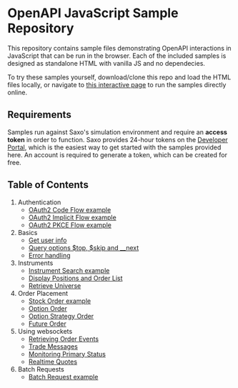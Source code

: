 # OpenAPI JavaScript Sample Repository

This repository contains sample files demonstrating OpenAPI interactions in JavaScript that can be run in the browser. Each of the included samples is designed as standalone HTML with vanilla JS and no dependecies.

To try these samples yourself, download/clone this repo and load the HTML files locally, or navigate to [this interactive page](https://saxobank.github.io/openapi-samples-js/) to run the samples directly online.

## Requirements

Samples run against Saxo's simulation environment and require an **access token** in order to function. Saxo provides 24-hour tokens on the [Developer Portal](https://www.developer.saxo/openapi/token/), which is the easiest way to get started with the samples provided here. An account is required to generate a token, which can be created for free.

## Table of Contents

1. Authentication
    - [OAuth2 Code Flow example](authentication/oauth2-code-flow)
    - [OAuth2 Implicit Flow example](authentication/oauth2-implicit-flow)
    - [OAuth2 PKCE Flow example](authentication/oauth2-pkce-flow)
2. Basics
    - [Get user info](basics/user-info)
    - [Query options $top, $skip and __next](basics/query-options)
    - [Error handling](error-handling)
3. Instruments
    - [Instrument Search example](instruments/instrument-search)
    - [Display Positions and Order List](instruments/display-positions-orders)
    - [Retrieve Universe](instruments/instrument-retrieval)
4. Order Placement
    - [Stock Order example](orders/stocks)
    - [Option Order](orders/options)
    - [Option Strategy Order](orders/option-strategies)
    - [Future Order](orders/futures)
5. Using websockets
    - [Retrieving Order Events](websockets/order-events-monitoring)
    - [Trade Messages](websockets/trade-messages)
    - [Monitoring Primary Status](websockets/primary-monitoring)
    - [Realtime Quotes](websockets/realtime-quotes)
6. Batch Requests
    - [Batch Request example](batch-request)
